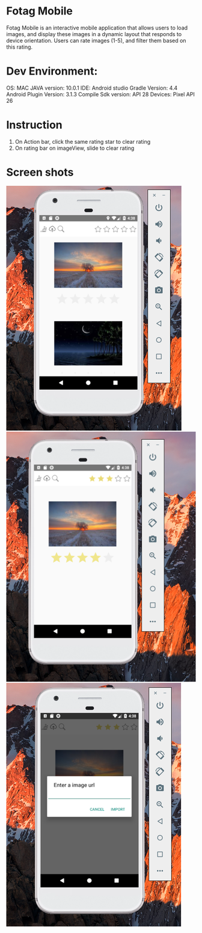 # Fotag Mobile
Fotag Mobile is an interactive mobile application that allows users to load images, and display these images in a dynamic layout that responds to device orientation. Users can rate images (1-5), and filter them based on this rating.

# Dev Environment:
OS: MAC 
JAVA version: 10.0.1
IDE: Android studio
Gradle Version: 4.4
Android Plugin Version: 3.1.3
Compile Sdk version: API 28
Devices: Pixel API 26

# Instruction
1. On Action bar, click the same rating star to clear rating
2. On rating bar on imageView, slide to clear rating

# Screen shots
![screenshot](fotag1.png)
![screenshot](fotag2.png)
![screenshot](fotag3.png)
